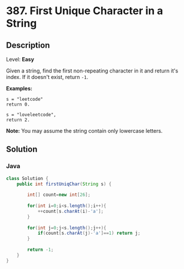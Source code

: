 # 387. First Unique Character in a String

## Description  

Level: **Easy**

Given a string, find the first non-repeating character in it and return it's index. If it doesn't exist, return `-1`.

**Examples:**

```
s = "leetcode"
return 0.

s = "loveleetcode",
return 2.
```

**Note:** You may assume the string contain only lowercase letters.

## Solution

### Java

```java
class Solution {
    public int firstUniqChar(String s) {
        
        int[] count=new int[26];
        
        for(int i=0;i<s.length();i++){
            ++count[s.charAt(i)-'a'];
        }
        
        for(int j=0;j<s.length();j++){
            if(count[s.charAt(j)-'a']==1) return j;
        }
        
        return -1;
    }
}
```